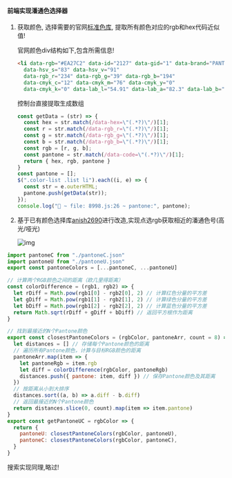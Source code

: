 #### 前端实现潘通色选择器

1. 获取颜色, 选择需要的官网[标准色库](https://www.pantoneshop.cn/home/Color/index), 提取所有颜色对应的rgb和hex代码近似值!

   官网颜色div结构如下,包含所需信息!

   ```html
   <li data-rgb="#EA27C2" data-id="2127" data-gid="1" data-brand="PANTONE" data-name="" data-code="807 C" data-hex="#EA27C2" data-hsv_h="312" 
     data-hsv_s="83" data-hsv_v="91" 
     data-rgb_r="234" data-rgb_g="39" data-rgb_b="194" 
     data-cmyk_c="12" data-cmyk_m="76" data-cmyk_y="0" 
     data-cmyk_k="0" data-lab_l="54.91" data-lab_a="82.3" data-lab_b="-35.17">\n\t\t\t\t\t \t<span style="background:#EA27C2"></span>\n\t\t\t\t\t</li>
   ```

   控制台直接提取生成数组

   ````js
   const getData = (str) => {
     const hex = str.match(/data-hex=\"(.*?)\"/)[1];
     const r = str.match(/data-rgb_r=\"(.*?)\"/)[1];
     const g = str.match(/data-rgb_g=\"(.*?)\"/)[1];
     const b = str.match(/data-rgb_b=\"(.*?)\"/)[1];
     const rgb = [r, g, b];
     const pantone = str.match(/data-code=\"(.*?)\"/)[1];
     return { hex, rgb, pantone }
   }
   const pantone = [];
   $(".color-list .list li").each((i, e) => {
     const str = e.outerHTML;
     pantone.push(getData(str));
   });
   console.log("🚀 ~ file: 8998.js:26 ~ pantone:", pantone);
   ````

2. 基于已有颜色选择库[anish2690](https://github.com/anish2690/vue-color-kit)进行改造,实现点选rgb获取相近的潘通色号(高光/哑光)

   ![img](https://img.xn--gp8h.eu.org/upload/844e105b71919152e123c.png)

   

```js
import pantoneC from "./pantoneC.json"
import pantoneU from "./pantoneU.json"
export const pantoneColors = [...pantoneC, ...pantoneU]

// 计算两个RGB颜色之间的距离（欧几里得距离）
const colorDifference = (rgb1, rgb2) => {
  let rDiff = Math.pow(rgb1[0] - rgb2[0], 2) // 计算红色分量的平方差
  let gDiff = Math.pow(rgb1[1] - rgb2[1], 2) // 计算绿色分量的平方差
  let bDiff = Math.pow(rgb1[2] - rgb2[2], 2) // 计算蓝色分量的平方差
  return Math.sqrt(rDiff + gDiff + bDiff) // 返回平方根作为距离
}

// 找到最接近的N个Pantone颜色
export const closestPantoneColors = (rgbColor, pantoneArr, count = 8) => {
  let distances = [] // 存储每个Pantone颜色的距离
  // 遍历所有Pantone颜色，计算与目标RGB颜色的距离
  pantoneArr.map(item => {
    let pantoneRgb = item.rgb
    let diff = colorDifference(rgbColor, pantoneRgb)
    distances.push({ pantone: item, diff }) // 保存Pantone颜色及其距离
  })
  // 按距离从小到大排序
  distances.sort((a, b) => a.diff - b.diff)
  // 返回最接近的N个Pantone颜色
  return distances.slice(0, count).map(item => item.pantone)
}
export const getPantoneUC = rgbColor => {
  return {
    pantoneU: closestPantoneColors(rgbColor, pantoneU),
    pantoneC: closestPantoneColors(rgbColor, pantoneC),
  }
}
```

搜索实现同理,略过!

